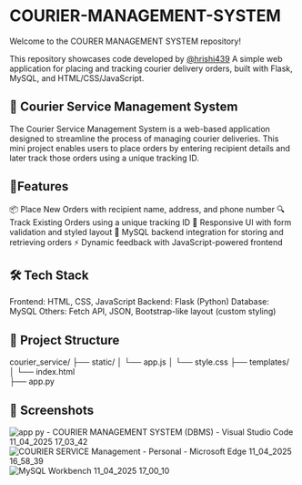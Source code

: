 # COURIER-MANAGEMENT-SYSTEM

Welcome to the COURER MANAGEMENT SYSTEM repository!

This repository showcases code developed by [@hrishi439](https://www.linkedin.com/in/hrishikesh-mallela-0a39112ab) A simple web application for placing and tracking courier delivery orders, built with Flask, MySQL, and HTML/CSS/JavaScript.

## 🚚 Courier Service Management System

The Courier Service Management System is a web-based application designed to streamline the process of managing courier deliveries. This mini project enables users to place orders by entering recipient details and later track those orders using a unique tracking ID. 

## 🚀Features

📦 Place New Orders with recipient name, address, and phone number
🔍 Track Existing Orders using a unique tracking ID
🎨 Responsive UI with form validation and styled layout
🔐 MySQL backend integration for storing and retrieving orders
⚡ Dynamic feedback with JavaScript-powered frontend

## 🛠️ Tech Stack

Frontend: HTML, CSS, JavaScript
Backend: Flask (Python)
Database: MySQL
Others: Fetch API, JSON, Bootstrap-like layout (custom styling)

## 📂 Project Structure

courier_service/
├── static/
│   └── app.js 
│   └── style.css
├── templates/
│   └── index.html         
├── app.py                 

              
## 📸 Screenshots

![app py - COURIER MANAGEMENT SYSTEM (DBMS) - Visual Studio Code 11_04_2025 17_03_42](https://github.com/user-attachments/assets/e356b2ca-d851-43de-8251-908f67a0b12b)
![COURIER SERVICE Management - Personal - Microsoft​ Edge 11_04_2025 16_58_39](https://github.com/user-attachments/assets/8fe4cdbc-3846-4e4c-a023-8d449407d874)
![MySQL Workbench 11_04_2025 17_00_10](https://github.com/user-attachments/assets/595819fd-d034-4ad0-93a6-e4c270e8f470)








